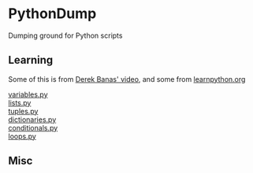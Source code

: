 # PythonDump
Dumping ground for Python scripts

## Learning

Some of this is from [Derek Banas' video](https://www.youtube.com/watch?v=N4mEzFDjqtA&list=PLGLfVvz_LVvSX7fVd4OUFp_ODd86H0ZIY&index=3&t=0s), and some from [learnpython.org](https://www.learnpython.org/)

[variables.py](https://github.com/James-P-D/PythonDump/blob/master/src/PyApp/PyApp/variables.py)  
[lists.py](https://github.com/James-P-D/PythonDump/blob/master/src/PyApp/PyApp/lists.py)  
[tuples.py](https://github.com/James-P-D/PythonDump/blob/master/src/PyApp/PyApp/tuples.py)  
[dictionaries.py](https://github.com/James-P-D/PythonDump/blob/master/src/PyApp/PyApp/dictionaries.py)  
[conditionals.py](https://github.com/James-P-D/PythonDump/blob/master/src/PyApp/PyApp/conditionals.py)  
[loops.py](https://github.com/James-P-D/PythonDump/blob/master/src/PyApp/PyApp/loops.py)  

## Misc

